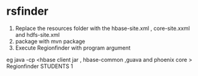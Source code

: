 # rsfinder
1. Replace the resources folder with the hbase-site.xml , core-site.xxml and  hdfs-site.xml
2. package with mvn package 
3. Execute  Regionfinder with program argument <tablename > <row key> 

eg java -cp <hbase client jar , hbase-common ,guava and phoenix core >  Regionfinder STUDENTS 1



